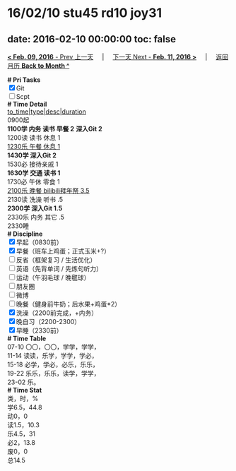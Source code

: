 # 16/02/10 stu45 rd10 joy31

date: 2016-02-10 00:00:00
toc: false
---
[**< Feb. 09, 2016** - Prev 上一天](/lifelogs/2016/02/d09.md) &nbsp; &nbsp; | &nbsp; &nbsp; [下一天 Next - **Feb. 11, 2016 >**](/lifelogs/2016/02/d11.md) &nbsp; &nbsp; |  &nbsp; &nbsp; [返回月历 **Back to Month ^**](/lifelogs/2016/02/index.md)
<br/><div><b># Pri Tasks</b></div><div><input checked="true" type="checkbox"/>Git</div><div><input type="checkbox"/>Scpt</div><div><b># Time Detail</b></div><div><u>to_time|type|desc|duration</u></div><div>0900起</div><div><b>1100学 内务 读书 早餐 2</b> <b>深入Git 2</b></div><div>1200读 读书 休息 1</div><div><u>1230乐 午餐 休息 1</u></div><div><b>1430学 深入Git 2</b></div><div>1530必 接待亲戚 1</div><div><b>1630学 交通 读书 1</b></div><div>1730必 午休 零食 1</div><div><u>2100乐 晚餐 bilibili拜年祭 3.5</u></div><div>2130读 洗澡 听书 .5</div><div><b>2300学 深入Git 1.5</b></div><div>2330乐 内务 其它 .5</div><div>2330睡</div><div><b># Discipline</b></div><div><input checked="true" type="checkbox"/>早起（0830前）</div><div><input checked="true" type="checkbox"/>早餐（班车上鸡蛋；正式玉米+?）</div><div><input type="checkbox"/>反省（框架复习 / 生活优化）</div><div><input type="checkbox"/>英语（先背单词 / 先炼句听力）</div><div><input type="checkbox"/>运动（午羽毛球 / 晚毽球）</div><div><input type="checkbox"/>朋友圈</div><div><input type="checkbox"/>微博</div><div><input type="checkbox"/>晚餐（健身前牛奶；后水果+鸡蛋*2）</div><div><input checked="true" type="checkbox"/>洗澡（2200前完成，+内务）</div><div><input checked="true" type="checkbox"/>晚自习（2200-2300）</div><div><input checked="true" type="checkbox"/>早睡（2330前）</div><div><b># Time Table</b></div><div>07-10 〇〇，〇〇，学学，学学，</div><div>11-14 读读，乐学，学学，学必，</div><div>15-18 必学，学必，必乐，乐乐，</div><div>19-22 乐乐，乐乐，读学，学学，</div><div>23-02 乐。</div><div><b># Time Stat</b></div><div>类，时，%</div><div>学6.5，44.8</div><div>动0，0</div><div>读1.5，10.3</div><div>乐4.5，31</div><div>必2，13.8</div><div>废0，0</div><div>总14.5</div>
